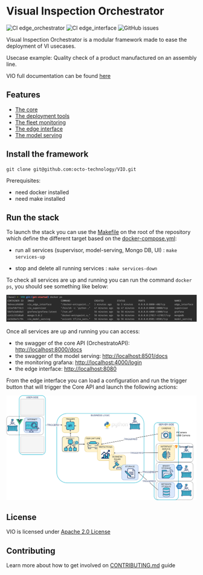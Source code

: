# Visual Inspection Orchestrator

![CI edge_orchestrator](https://github.com/octo-technology/VIO/actions/workflows/ci_edge_orchestrator.yml/badge.svg)
![CI edge_interface](https://github.com/octo-technology/VIO/actions/workflows/ci_edge_interface.yml/badge.svg)
![GitHub issues](https://img.shields.io/github/issues/octo-technology/VIO)

Visual Inspection Orchestrator is a modular framework made to ease the deployment of VI usecases.

Usecase example: Quality check of a product manufactured on an assembly line.

VIO full documentation can be found [here](https://octo-technology.github.io/VIO/)

## Features

- [The core](docs/supervisor.md) 
- [The deployment tools](docs/deployment.md)
- [The fleet monitoring](docs/monitoring.md)
- [The edge interface](docs/edge_interface.md)
- [The model serving](docs/model_serving.md)

## Install the framework

`git clone git@github.com:octo-technology/VIO.git`

Prerequisites: 
- need docker installed
- need make installed

## Run the stack

To launch the stack you can use the [Makefile](../Makefile) on the root of the repository which define the different target based on the [docker-compose.yml](../docker-compose.yml):

- run all services (supervisor, model-serving, Mongo DB, UI) : `make services-up`

- stop and delete all running services : `make services-down`

To check all services are up and running you can run the command `docker ps`, you should see something like below:

 ![stack-up-with-docker](docs/images/stack-up-with-docker.png)

Once all services are up and running you can access:

- the swagger of the core API (OrchestratoAPI): [http://localhost:8000/docs](http://localhost:8000/docs)
- the swagger of the model serving: [http://localhost:8501/docs](http://localhost:8501/docs)
- the monitoring grafana: [http://localhost:4000/login](http://localhost:4000/login)
- the edge interface: [http://localhost:8080](http://localhost:8080)

From the edge interface you can load a configuration and run the trigger button that will trigger the Core API and launch the following actions:

 ![vio-architecture-stack](docs/images/supervisor-actions.png)

## License

VIO is licensed under [Apache 2.0 License](docs/LICENSE.md)

## Contributing

Learn more about how to get involved on [CONTRIBUTING.md](docs/CONTRIBUTING.md) guide
